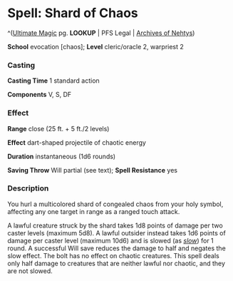 # Spell: Shard of Chaos

^([Ultimate Magic][ss-shard-of-chaos] pg. **LOOKUP** | PFS Legal | [Archives of Nehtys][sn-shard-of-chaos])

**School** evocation [chaos]; **Level** cleric/oracle 2, warpriest 2

### Casting

**Casting Time** 1 standard action  

**Components** V, S, DF

### Effect

**Range** close (25 ft. + 5 ft./2 levels)  

**Effect** dart-shaped projectile of chaotic energy  

**Duration** instantaneous (1d6 rounds)  

**Saving Throw** Will partial (see text); **Spell Resistance** yes

### Description

You hurl a multicolored shard of congealed chaos from your holy symbol, affecting any one target in range as a ranged touch attack.  

A lawful creature struck by the shard takes 1d8 points of damage per two caster levels (maximum 5d8). A lawful outsider instead takes 1d6 points of damage per caster level (maximum 10d6) and is slowed (as _[slow]_) for 1 round. A successful Will save reduces the damage to half and negates the slow effect. The bolt has no effect on chaotic creatures. This spell deals only half damage to creatures that are neither lawful nor chaotic, and they are not slowed.

[ss-shard-of-chaos]: http://paizo.com/pathfinderRPG/v57
[sn-shard-of-chaos]: http://www.archivesofnethys.com/SpellDisplay.aspx?ItemName=Shard%20of%20Chaos
[slow]: http://www.archivesofnethys.com/SpellDisplay.aspx?ItemName=slow